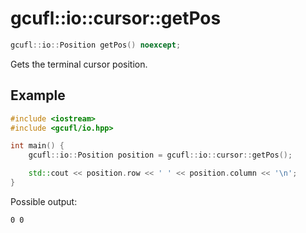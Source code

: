 # gcufl::io::cursor::getPos
```cpp
gcufl::io::Position getPos() noexcept;
```
Gets the terminal cursor position.
## Example
```cpp
#include <iostream>
#include <gcufl/io.hpp>

int main() {
	gcufl::io::Position position = gcufl::io::cursor::getPos();

	std::cout << position.row << ' ' << position.column << '\n';
}
```
Possible output:
```
0 0
```

